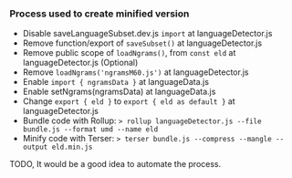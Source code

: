 ### Process used to create minified version

- Disable saveLanguageSubset.dev.js `import` at languageDetector.js
- Remove function/export of `saveSubset()` at languageDetector.js
- Remove public scope of `loadNgrams()`, from `const eld` at languageDetector.js (Optional)
- Remove `loadNgrams('ngramsM60.js')` at languageDetector.js
- Enable `import { ngramsData }` at languageData.js
- Enable setNgrams(ngramsData) at languageData.js
- Change `export { eld }` to `export { eld as default }` at languageDetector.js
- Bundle code with Rollup: `> rollup languageDetector.js --file bundle.js --format umd --name eld`
- Minify code with Terser: `> terser bundle.js --compress --mangle --output eld.min.js`

TODO, It would be a good idea to automate the process.